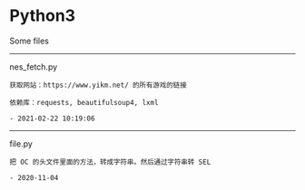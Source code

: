 # Python3
Some files

---

nes_fetch.py

`获取网站：https://www.yikm.net/ 的所有游戏的链接`

`依赖库：requests, beautifulsoup4, lxml`

`- 2021-02-22 10:19:06`

---

file.py

`把 OC 的头文件里面的方法，转成字符串。然后通过字符串转 SEL`

`- 2020-11-04`

